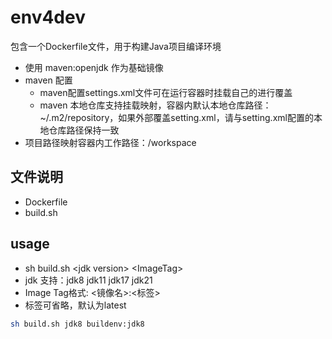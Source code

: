 # env4dev

包含一个Dockerfile文件，用于构建Java项目编译环境

* 使用 maven:openjdk 作为基础镜像
* maven 配置
  * maven配置settings.xml文件可在运行容器时挂载自己的进行覆盖
  * maven 本地仓库支持挂载映射，容器内默认本地仓库路径：~/.m2/repository，如果外部覆盖setting.xml，请与setting.xml配置的本地仓库路径保持一致
* 项目路径映射容器内工作路径：/workspace

## 文件说明

- Dockerfile
- build.sh

## usage
- sh build.sh \<jdk version> \<ImageTag>
- jdk 支持：jdk8 jdk11 jdk17 jdk21
- Image Tag格式: <镜像名>:<标签>
- 标签可省略，默认为latest

```bash
sh build.sh jdk8 buildenv:jdk8
```

